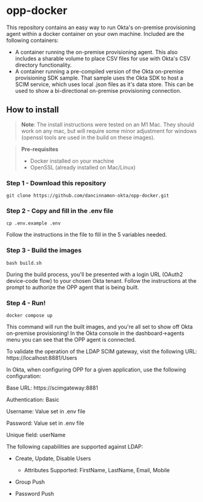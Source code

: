 # opp-docker
This repository contains an easy way to run Okta's on-premise provisioning agent within a docker container on your own machine.  Included are the following containers:
* A container running the on-premise provisioning agent. This also includes a sharable volume to place CSV files for use with Okta's CSV directory functionality.
* A container running a pre-compiled version of the Okta on-premise provisioning SDK sample. That sample uses the Okta SDK to host a SCIM service, which uses local .json files as it's data store. This can be used to show a bi-directional on-premise provisioning connection.


## How to install

> **Note**: The install instructions were tested on an M1 Mac.  They should work on any mac, but will require some minor adjustment for windows (openssl tools are used in the build on these images).

> **Pre-requisites**
> * Docker installed on your machine
> * OpenSSL (already installed on Mac/Linux)

### Step 1 - Download this repository
```console
git clone https://github.com/dancinnamon-okta/opp-docker.git
```

### Step 2 - Copy and fill in the .env file
```console
cp .env.example .env
```
Follow the instructions in the file to fill in the 5 variables needed.

### Step 3 - Build the images
```console
bash build.sh
```
During the build process, you'll be presented with a login URL (OAuth2 device-code flow) to your chosen Okta tenant. Follow the instructions at the prompt to authorize the OPP agent that is being built.

### Step 4 - Run!
```console
docker compose up
```
This command will run the built images, and you're all set to show off Okta on-premise provisioning!
In the Okta console in the dashboard->agents menu you can see that the OPP agent is connected.

To validate the operation of the LDAP SCIM gateway, visit the following URL:
https://localhost:8881/Users

In Okta, when configuring OPP for a given application, use the following configuration:

Base URL: https://scimgateway:8881

Authentication: Basic

Username: Value set in .env file

Password: Value set in .env file

Unique field: userName


The following capabilities are supported against LDAP:
* Create, Update, Disable Users
    * Attributes Supported: FirstName, LastName, Email, Mobile

* Group Push
* Password Push
